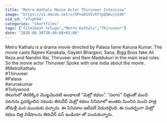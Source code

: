 ```yaml
---
title: "Metro Kathalu Movie Actor Thiruveer Interview"
image: "https://s1.dmcdn.net/v/SPnwO1VIvhTtpQQHv/x240"
vid_id: "x7vph94"
categories: "shortfilms"
tags: ["filmibeat-telugu","Metro Kathalu","Thiruveer"]
date: "2020-08-30T20:40:08+03:00"
---
```

Metro Kathalu is a drama movie directed by Palasa fame Karuna Kumar. The movie casts Rajeev Kanakala, Gayatri Bhargavi, Sana, Bigg Boss fake Ali Reza and Nandini Rai, Thiruveer and Ram Maddukuri in the main lead roles. So the movie actor Thiruveer Spoke with one india about the movie.  <br>#MetroKathalu  <br>#Thiruveer  <br>#Palasa  <br>#arunakumar  <br>#Tollywood  <br>తెలుగులో తెరకెక్కిన మొట్టమొదటి అంథాలజీ “మెట్రో కథలు”. “పలాస” చిత్రంతో మంచి నటనను ప్రదర్శించిన నటుడు తిరువీర్ మెట్రో కథలు సినిమాలో అంతకు మించిన మంచి పాత్ర తోమళ్లీ మన ముందుకు వచ్చారు. ఈ సినిమాల ఇటీవలే విడుదలైంది. ఈ సందర్బంగా మెట్రో కథలు చిత్ర విశేషాలను తిరువీర్ వన్ ఇండియా తో పంచుకున్నారు.    <br>
